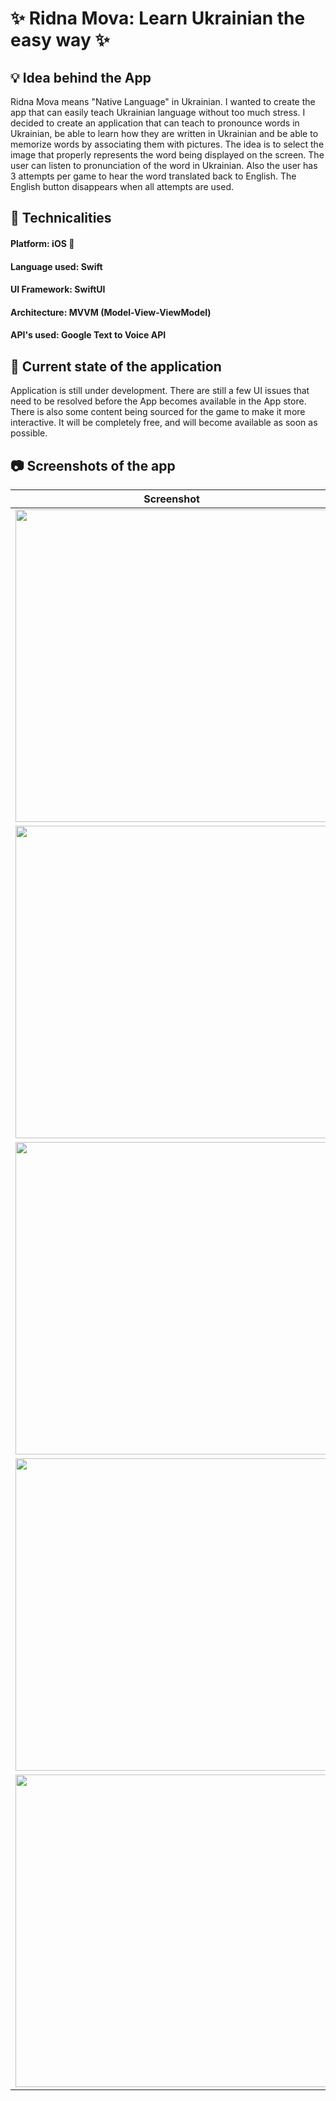 # ✨ Ridna Mova: Learn Ukrainian the easy way ✨
## 💡 Idea behind the App
Ridna Mova means "Native Language" in Ukrainian. I wanted to create the app that can easily teach Ukrainian language without too much stress. I decided to create an application that can teach to pronounce words in Ukrainian, be able to learn how they are written in Ukrainian and be able to memorize words by associating them with pictures. The idea is to select the image that properly represents the word being displayed on the screen. The user can listen to pronunciation of the word in Ukrainian. Also the user has 3 attempts per game to hear the word translated back to English. The English button disappears when all attempts are used.
## 🔧 Technicalities
#### Platform: iOS 🍎
#### Language used: Swift
#### UI Framework: SwiftUI
#### Architecture: MVVM (Model-View-ViewModel)
#### API's used: Google Text to Voice API
## 📱 Current state of the application
Application is still under development. There are still a few UI issues that need to be resolved before the App becomes available in the App store.
There is also some content being sourced for the game to make it more interactive. It will be completely free, and will become available as soon as 
possible.
## 📷 Screenshots of the app
| Screenshot  | Description |
| ------------- | ------------- |
| <img src="https://user-images.githubusercontent.com/33880254/212576374-c64bf53a-f5f8-4998-9183-9012942a3887.jpg" height="500">  | <h1>Startup Screen</h1> |
| <img src="https://user-images.githubusercontent.com/33880254/212576861-d9be9fa1-65ce-4710-a266-7ac5579c9a6d.jpg" height="500">  | <h1>Main menu</h1> |
| <img src="https://user-images.githubusercontent.com/33880254/212577402-5c799ebf-3cc6-4616-ab23-b1f42e47a9e7.jpg" height="500">  | <h1>How to Play</h1> |
| <img src="https://user-images.githubusercontent.com/33880254/212577497-3bd5f45f-5938-4c5d-8885-5f7e6f1859c0.jpg" height="500">  | <h1>The game</h1> |
| <img src="https://user-images.githubusercontent.com/33880254/212577587-9521a18e-e4b3-4731-b656-ba1bf01b6e22.jpg" height="500">  | <h1>Game over</h1> |
